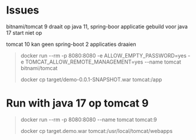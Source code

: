 # Issues

bitnami/tomcat 9 draait op java 11, spring-boor applicatie gebuild voor java 17 start niet op

tomcat 10 kan geen spring-boot 2 applicaties draaien

> docker run --rm -p 8080:8080 -e ALLOW_EMPTY_PASSWORD=yes -e TOMCAT_ALLOW_REMOTE_MANAGEMENT=yes --name tomcat bitnami/tomcat
> 
> docker cp target/demo-0.0.1-SNAPSHOT.war tomcat:/app

# Run with java 17 op tomcat 9

> docker run --rm -p 8080:8080 --name tomcat tomcat:9
> 
> docker cp target.demo.war tomcat:/usr/local/tomcat/webapps